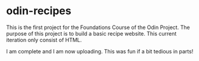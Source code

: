 # odin-recipes
This is the first project for the Foundations Course
of the Odin Project. The purpose of this project is 
to build a basic recipe website. This current 
iteration only consist of HTML.

I am complete and I am now uploading. This was fun if a bit tedious in parts!